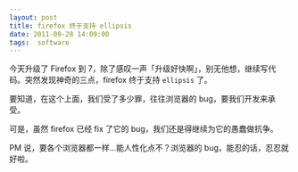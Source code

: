 ```yaml
---
layout: post
title: firefox 终于支持 ellipsis
date: 2011-09-28 14:09:00
tags:  software
---
```


今天升级了 Firefox 到 7，除了感叹一声「升级好快啊」，别无他想，继续写代码。突然发现神奇的三点，firefox 终于支持 `ellipsis` 了。

要知道，在这个上面，我们受了多少罪，往往浏览器的 bug，要我们开发来承受。

可是，虽然 firefox 已经 fix 了它的 bug，我们还是得继续为它的愚蠢做抗争。

PM 说，要各个浏览器都一样...能人性化点不？浏览器的 bug，能忍的话，忍忍就好啦。
